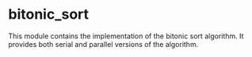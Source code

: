 # bitonic_sort

This module contains the implementation of the bitonic sort algorithm.
It provides both serial and parallel versions of the algorithm.
